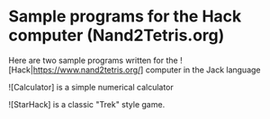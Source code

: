 # Sample programs for the Hack computer (Nand2Tetris.org)

Here are two sample programs written for the ![Hack|https://www.nand2tetris.org/] computer in the Jack language

![Calculator] is a simple numerical calculator

![StarHack] is a classic "Trek" style game. 
